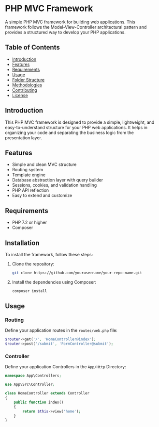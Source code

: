 # PHP MVC Framework

A simple PHP MVC framework for building web applications. This framework follows the Model-View-Controller architectural pattern and provides a structured way to develop your PHP applications.

## Table of Contents

- [Introduction](#introduction)
- [Features](#features)
- [Requirements](#requirements)
- [Usage](#usage)
- [Folder Structure](#folder-structure)
- [Methodologies](#methodologies)
- [Contributing](#contributing)
- [License](#license)

## Introduction

This PHP MVC framework is designed to provide a simple, lightweight, and easy-to-understand structure for your PHP web applications. It helps in organizing your code and separating the business logic from the presentation layer.

## Features

- Simple and clean MVC structure
- Routing system
- Template engine
- Database abstraction layer with query builder
- Sessions, cookies, and validation handling
- PHP API reflection
- Easy to extend and customize

## Requirements

- PHP 7.2 or higher
- Composer

## Installation

To install the framework, follow these steps:

1. Clone the repository:

    ```sh
    git clone https://github.com/yourusername/your-repo-name.git
    ```


3. Install the dependencies using Composer:

    ```sh
    composer install
    ```


## Usage

### Routing

Define your application routes in the `routes/web.php` file:

```php
$router->get('/', 'HomeController@index');
$router->post('/submit', 'FormController@submit');
```


### Controller

Define your application Controllers in the `App/Http` Directory:

```php
namespace App\Controllers;

use App\Src\Controller;

class HomeController extends Controller
{
    public function index()
    {
        return $this->view('home');
    }
}

